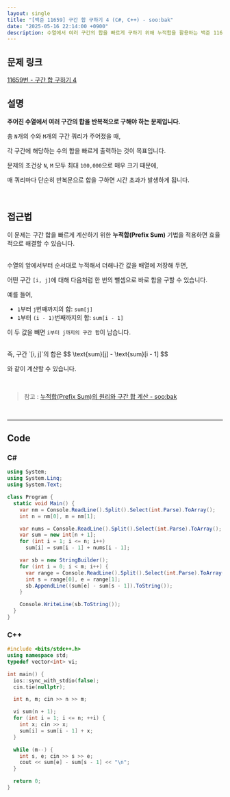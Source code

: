 ```yaml
---
layout: single
title: "[백준 11659] 구간 합 구하기 4 (C#, C++) - soo:bak"
date: "2025-05-16 22:14:00 +0900"
description: 수열에서 여러 구간의 합을 빠르게 구하기 위해 누적합을 활용하는 백준 11659번 구간 합 구하기 4 문제의 C# 및 C++ 풀이 및 해설
---
```


## 문제 링크
[11659번 - 구간 합 구하기 4](https://www.acmicpc.net/problem/11659)

## 설명

**주어진 수열에서 여러 구간의 합을 반복적으로 구해야 하는 문제입니다.**

총 `N`개의 수와 `M`개의 구간 쿼리가 주어졌을 때,

각 구간에 해당하는 수의 합을 빠르게 출력하는 것이 목표입니다.

문제의 조건상 `N`, `M` 모두 최대 `100,000`으로 매우 크기 때문에,

매 쿼리마다 단순히 반복문으로 합을 구하면 시간 초과가 발생하게 됩니다.

<br>

## 접근법

이 문제는 구간 합을 빠르게 계산하기 위한 **누적합(Prefix Sum)** 기법을 적용하면 효율적으로 해결할 수 있습니다.

<br>
수열의 앞에서부터 순서대로 누적해서 더해나간 값을 배열에 저장해 두면,

어떤 구간 `[i, j]`에 대해 다음처럼 한 번의 뺄셈으로 바로 합을 구할 수 있습니다.

예를 들어,
- `1`부터 `j`번째까지의 합: `sum[j]`
- `1`부터 `(i - 1)`번째까지의 합: `sum[i - 1]`

이 두 값을 빼면 `i부터 j까지의 구간 합`이 남습니다.

<br>
즉, 구간 `[i, j]`의 합은
$$
\text{sum}[j] - \text{sum}[i - 1]
$$

와 같이 계산할 수 있습니다.

<br>

> 참고 : [누적합(Prefix Sum)의 원리와 구간 합 계산 - soo:bak](https://soo-bak.github.io/algorithm/theory/prefix-sum/)

<br>

---

## Code

### C#
```csharp
using System;
using System.Linq;
using System.Text;

class Program {
  static void Main() {
    var nm = Console.ReadLine().Split().Select(int.Parse).ToArray();
    int n = nm[0], m = nm[1];

    var nums = Console.ReadLine().Split().Select(int.Parse).ToArray();
    var sum = new int[n + 1];
    for (int i = 1; i <= n; i++)
      sum[i] = sum[i - 1] + nums[i - 1];

    var sb = new StringBuilder();
    for (int i = 0; i < m; i++) {
      var range = Console.ReadLine().Split().Select(int.Parse).ToArray();
      int s = range[0], e = range[1];
      sb.AppendLine((sum[e] - sum[s - 1]).ToString());
    }

    Console.WriteLine(sb.ToString());
  }
}
```

### C++
```cpp
#include <bits/stdc++.h>
using namespace std;
typedef vector<int> vi;

int main() {
  ios::sync_with_stdio(false);
  cin.tie(nullptr);

  int n, m; cin >> n >> m;

  vi sum(n + 1);
  for (int i = 1; i <= n; ++i) {
    int x; cin >> x;
    sum[i] = sum[i - 1] + x;
  }

  while (m--) {
    int s, e; cin >> s >> e;
    cout << sum[e] - sum[s - 1] << "\n";
  }

  return 0;
}
```
